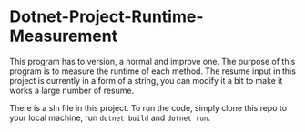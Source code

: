 # Dotnet-Project-Runtime-Measurement

This program has to version, a normal and improve one. The purpose of this program is to measure the runtime of each method.
The resume input in this project is currently in a form of a string, you can modify it a bit to make it works a large number of resume.

There is a sln file in this project.
To run the code, simply clone this repo to your local machine,
run `dotnet build` and `dotnet run`.
